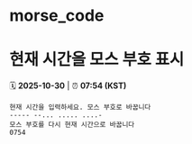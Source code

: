 # morse_code
# 현재 시간을 모스 부호 표시
<!-- MORSE_TIME_START -->
🗓️ **2025-10-30** | ⏰ **07:54 (KST)**

```
현재 시간을 입력하세요. 모스 부호로 바꿉니다
----- --... ..... ....-
모스 부호를 다시 현재 시간으로 바꿉니다
0754
```
<!-- MORSE_TIME_END -->
